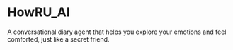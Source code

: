 # HowRU_AI
A conversational diary agent that helps you explore your emotions and feel comforted, just like a secret friend.
